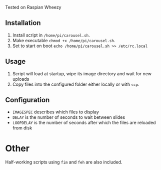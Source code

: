 Tested on Raspian Wheezy

Installation
------------
1. Install script in `/home/pi/carousel.sh`.
1. Make executable `chmod +x /home/pi/carousel.sh`.
1. Set to start on boot  `echo /home/pi/carousel.sh >> /etc/rc.local`

Usage
-----

1. Script will load at startup, wipe its image directory and wait for new uploads
1. Copy files into the configured folder either locally or with `scp`.

Configuration
-------------

* `IMAGESPEC` describes which files to display
* `DELAY` is the number of seconds to wait between slides
* `LOOPDELAY` is the number of seconds after which the files are reloaded from disk


Other
=====
Half-working scripts using `fim` and `feh` are also included. 
